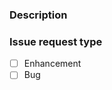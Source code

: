 ### Description

<!--
A detailed description of what is being reported. Please include steps to reproduce the problem.

Things to consider sharing:
- What version of the package is being used (pip show mbed-devices)?
- What is the host platform and version (e.g. macOS 10.15.2, Windows 10, Ubuntu 18.04 LTS)?
-->



### Issue request type

<!--
Please add only one `x` to one of the following types. Do not fill multiple types (split the issue otherwise).


For questions please use https://forums.mbed.com/
-->

- [ ] Enhancement
- [ ] Bug
